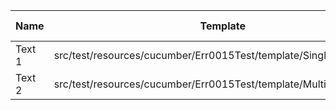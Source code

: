 |  Name  |                              Template                              | Single/Multi | Output Path |           File Pattern           |
|--------|--------------------------------------------------------------------|--------------|-------------|----------------------------------|
| Text 1 | src/test/resources/cucumber/Err0015Test/template/SingleTemplate.vm | Single       | single      | Destinati\\0n.xml                |
| Text 2 | src/test/resources/cucumber/Err0015Test/template/MultiTemplate.vm  | Multi        | multi       | Destinati\\0n\_${CLASS_NAME}.xml |

